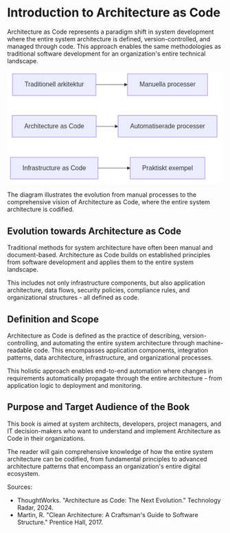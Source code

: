 # Introduction to Architecture as Code

Architecture as Code represents a paradigm shift in system development where the entire system architecture is defined, version-controlled, and managed through code. This approach enables the same methodologies as traditional software development for an organization's entire technical landscape.

![Introduction to Architecture as Code](images/diagram_01_inledning.png)

The diagram illustrates the evolution from manual processes to the comprehensive vision of Architecture as Code, where the entire system architecture is codified.

## Evolution towards Architecture as Code

Traditional methods for system architecture have often been manual and document-based. Architecture as Code builds on established principles from software development and applies them to the entire system landscape.

This includes not only infrastructure components, but also application architecture, data flows, security policies, compliance rules, and organizational structures - all defined as code.

## Definition and Scope

Architecture as Code is defined as the practice of describing, version-controlling, and automating the entire system architecture through machine-readable code. This encompasses application components, integration patterns, data architecture, infrastructure, and organizational processes.

This holistic approach enables end-to-end automation where changes in requirements automatically propagate through the entire architecture - from application logic to deployment and monitoring.

## Purpose and Target Audience of the Book

This book is aimed at system architects, developers, project managers, and IT decision-makers who want to understand and implement Architecture as Code in their organizations.

The reader will gain comprehensive knowledge of how the entire system architecture can be codified, from fundamental principles to advanced architecture patterns that encompass an organization's entire digital ecosystem.

Sources:
- ThoughtWorks. "Architecture as Code: The Next Evolution." Technology Radar, 2024.
- Martin, R. "Clean Architecture: A Craftsman's Guide to Software Structure." Prentice Hall, 2017.

